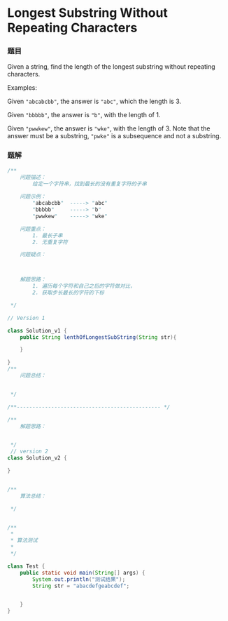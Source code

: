 # Longest Substring Without Repeating Characters 

### 题目 
Given a string, find the length of the longest substring without repeating characters.

Examples:

Given `"abcabcbb"`, the answer is `"abc"`, which the length is 3.

Given `"bbbbb"`, the answer is `"b"`, with the length of 1.

Given `"pwwkew"`, the answer is `"wke"`, with the length of 3. Note that the answer must be a substring, `"pwke"` is a subsequence and not a substring.



###  题解 

```java 
/**
    问题描述：
        给定一个字符串，找到最长的没有重复字符的子串
    
    问题示例： 
        "abcabcbb"  -----> "abc" 
        "bbbbb"     -----> "b" 
        "pwwkew"    -----> "wke"

    问题重点： 
        1. 最长子串 
        2. 无重复字符 

    问题疑点：



    解题思路：
        1. 遍历每个字符和自己之后的字符做对比，
        2. 获取步长最长的字符的下标  

 */

// Version 1 

class Solution_v1 {
    public String lenthOfLongestSubString(String str){

    }

}
/**
    问题总结： 


 */

/**---------------------------------------------- */

/**
    解题思路： 


 */
 // version 2
class Solution_v2 {

}


/**
    算法总结： 

 */


/** 
 * 
 * 算法测试
 * 
 */

class Test {
    public static void main(String[] args) {
        System.out.println("测试结果"); 
        String str = "abacdefgeabcdef";


    }
}


```